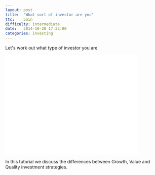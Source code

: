 ```yaml
---
layout: post
title:  "What sort of investor are you"
ttc:    5min
difficulty: intermediate
date:   2014-10-28 17:32:00
categories: investing
---
```

Let's work out what type of investor you are

<iframe width="420" height="315" src="//www.youtube.com/embed/MO6nUGhu1lQ" frameborder="0" allowfullscreen></iframe>

In this tutorial we discuss the differences between Growth, Value and Quality investment strategies.
